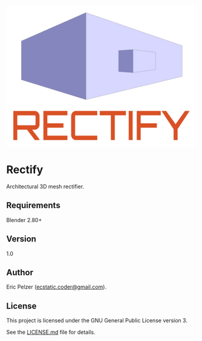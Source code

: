 ![](https://github.com/senselogic/RECTIFY/blob/master/LOGO/rectify.png)

# Rectify

Architectural 3D mesh rectifier.

## Requirements

Blender 2.80+

## Version

1.0

## Author

Eric Pelzer (ecstatic.coder@gmail.com).

## License

This project is licensed under the GNU General Public License version 3.

See the [LICENSE.md](LICENSE.md) file for details.

